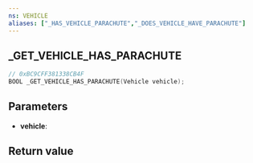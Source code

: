 ```yaml
---
ns: VEHICLE
aliases: ["_HAS_VEHICLE_PARACHUTE","_DOES_VEHICLE_HAVE_PARACHUTE"]
---
```

## _GET_VEHICLE_HAS_PARACHUTE

```c
// 0xBC9CFF381338CB4F
BOOL _GET_VEHICLE_HAS_PARACHUTE(Vehicle vehicle);
```

## Parameters
* **vehicle**: 

## Return value

